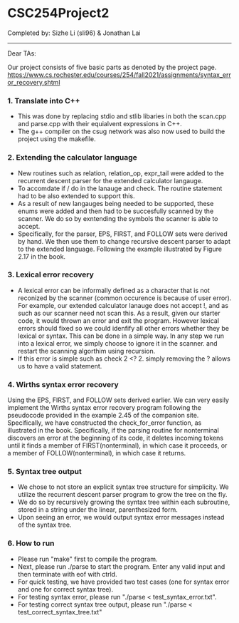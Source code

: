 # CSC254Project2

Completed by: Sizhe Li (sli96) & Jonathan Lai

-------------------------------------
Dear TAs:

Our project consists of five basic parts as denoted by the project page.
https://www.cs.rochester.edu/courses/254/fall2021/assignments/syntax_error_recovery.shtml

### 1. Translate into C++
- This was done by replacing stdio and stlib libaries in both the scan.cpp and parse.cpp with their equialvent expressions in C++. 
- The g++ compiler on the csug network was also now used to build the project using the makefile.


### 2. Extending the calculator language

- New routines such as relation, relation_op, expr_tail were added to the recurrent descent parser for the extended calculator langauge.
- To accomdate if / do in the lanauge and check. The routine statement had to be also extended to support this.
- As a result of new langauges being needed to be supported, these enums were added and then had to be succesfully scanned by the scanner. We do so by exntending the symbols the scanner is able to accept.
- Specifically, for the parser, EPS, FIRST, and FOLLOW sets were derived by hand. We then use them to change recursive descent parser to adapt to the extended language. Following the example illustrated by Figure 2.17 in the book.


### 3. Lexical error recovery
- A lexical error can be informally defined as a character that is not reconized by the scanner (common occurence is because of user error). For example, our extended calculator lanauge does not accept !, and as such as our scanner need not scan this. As a result, given our starter code, it would thrown an error and exit the program. However lexical errors should fixed so we could idenfify all other errors whether they be lexical or syntax. This can be done in a simple way. In any step we run into a lexical error, we simply choose to ignore it in the scanner. and restart the scanning algorthim using recursion.
- If this error is simple such as check 2 <? 2. simply removing the ? allows us to have a valid statement.


### 4. Wirths syntax error recovery 
Using the EPS, FIRST, and FOLLOW sets derived earlier. We can very easily implement the Wirths syntax error recovery program following the pseudocode provided in the example 2.45 of the companion site. Specifically, we have constructed the check_for_error function, as illustrated in the book. Specifically, if the parsing routine for nonterminal discovers an error at the beginning of its code, it deletes incoming tokens until it finds a member of FIRST(nonterminal), in which case it proceeds, or a member of FOLLOW(nonterminal), in which case it returns.


### 5. Syntax tree output

- We chose to not store an explicit syntax tree structure for simplicity. We utilize the recurrent descent parser program to grow the tree on the fly.
- We do so by recursively growing the syntax tree within each subroutine, stored in a string under the linear, parenthesized form.
- Upon seeing an error, we would output syntax error messages instead of the syntax tree.

### 6. How to run 
- Please run "make" first to compile the program.
- Next, please run ./parse to start the program. Enter any valid input and then terminate with eof with ctrld. 
- For quick testing, we have provided two test cases (one for syntax error and one for correct syntax tree).
- For testing syntax error, please run "./parse < test_syntax_error.txt". 
- For testing correct syntax tree output, please run "./parse < test_correct_syntax_tree.txt"